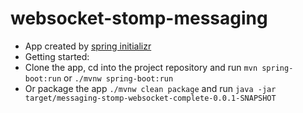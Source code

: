 # websocket-stomp-messaging
- App created by [spring initializr](https://start.spring.io/)
- Getting started: 
- Clone the app, cd into the project repository 
and run `mvn spring-boot:run` or `./mvnw spring-boot:run`
- Or package the app `./mvnw clean package` and run `java -jar target/messaging-stomp-websocket-complete-0.0.1-SNAPSHOT`

